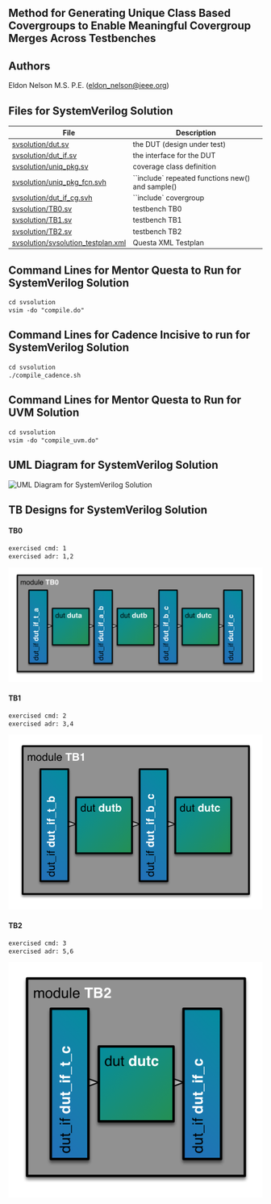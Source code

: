 ## Method for Generating Unique Class Based Covergroups to Enable Meaningful Covergroup Merges Across Testbenches

## Authors

Eldon Nelson M.S. P.E. (eldon_nelson@ieee.org)

## Files for SystemVerilog Solution
| File                                                                    | Description |
| ---------------------------------                                       | ----------- |
|[svsolution/dut.sv](svsolution/dut.sv)                                   | the DUT (design under test) |
|[svsolution/dut_if.sv](svsolution/dut_if.sv)                             | the interface for the DUT |
|[svsolution/uniq_pkg.sv](svsolution/uniq_pkg.sv)                         | coverage class definition |
|[svsolution/uniq_pkg_fcn.svh](svsolution/uniq_pkg_fcn.svh)               | ``include` repeated functions new() and sample() |
|[svsolution/dut_if_cg.svh](svsolution/dut_if_cg.svh)                     | ``include` covergroup |
|[svsolution/TB0.sv](svsolution/TB0.sv)                                   | testbench TB0 |
|[svsolution/TB1.sv](svsolution/TB1.sv)                                   | testbench TB1 |
|[svsolution/TB2.sv](svsolution/TB2.sv)                                   | testbench TB2 |
|[svsolution/svsolution_testplan.xml](svsolution/svsolution_testplan.xml) | Questa XML Testplan |

## Command Lines for Mentor Questa to Run for SystemVerilog Solution
```shell
cd svsolution
vsim -do "compile.do"
```

## Command Lines for Cadence Incisive to run for SystemVerilog Solution
```shell
cd svsolution
./compile_cadence.sh
```

## Command Lines for Mentor Questa to Run for UVM Solution
```shell
cd svsolution
vsim -do "compile_uvm.do"
```

## UML Diagram for SystemVerilog Solution

![UML Diagram for SystemVerilog Solution](svsolution/img/uniq_pkg.png)

## TB Designs for SystemVerilog Solution

#### TB0

```
exercised cmd: 1
exercised adr: 1,2
```

![TB0](svsolution/img/TB0.png)

#### TB1

```
exercised cmd: 2
exercised adr: 3,4
```

![TB1](svsolution/img/TB1.png)

#### TB2

```
exercised cmd: 3
exercised adr: 5,6
```

![TB2](svsolution/img/TB2.png)
